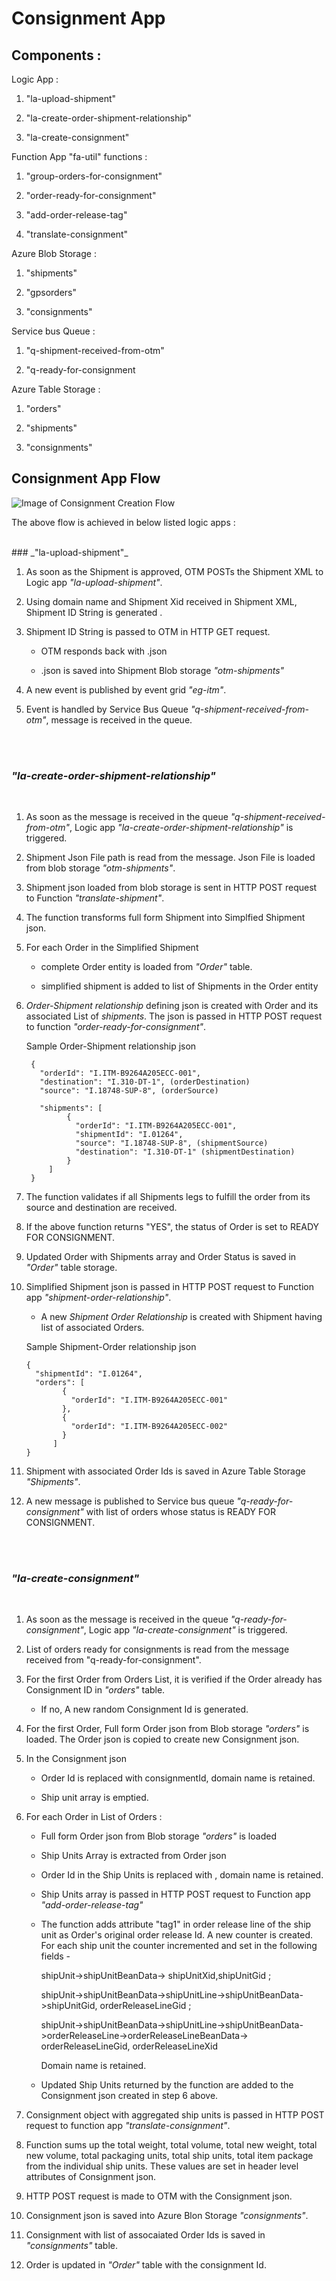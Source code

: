 # Consignment App


## Components : 


Logic App : 


1. "la-upload-shipment"

2. "la-create-order-shipment-relationship"

3. "la-create-consignment"


Function App "fa-util" functions : 


1. "group-orders-for-consignment"

2. "order-ready-for-consignment"

3. "add-order-release-tag"

4. "translate-consignment"
 


Azure Blob Storage : 

1. "shipments"

2. "gpsorders"

3. "consignments"


Service bus Queue : 

1. "q-shipment-received-from-otm"

2. "q-ready-for-consignment



Azure Table Storage : 

1. "orders"

2. "shipments"

3. "consignments"



## Consignment App Flow



![Image of Consignment Creation Flow](https://hclo365.sharepoint.com/:i:/r/sites/OTM_AzureTeam/Shared%20Documents/General/Helper-docs/ConsignmentApp-CreateConsignmentFlow.PNG?csf=1&web=1&e=IbIVio)





The above flow is achieved in below listed logic apps :


<br/>
### _"la-upload-shipment"_
<br/>


1. As soon as the Shipment is approved, OTM POSTs the Shipment XML to Logic app _"la-upload-shipment"_. 

2. Using domain name and Shipment Xid received in Shipment XML, Shipment ID String is generated . 

3. Shipment ID String is passed to OTM in HTTP GET request.
	
	- OTM responds back with  <shipmentID>.json

	- <shipmentID>.json is saved into Shipment Blob storage _"otm-shipments"_

4. A new event is published by event grid _"eg-itm"_.

5. Event is handled by Service Bus Queue _"q-shipment-received-from-otm"_, message is received in the queue.



<br/><br/>
### _"la-create-order-shipment-relationship"_
<br/>



1. As soon as the message is received in the queue _"q-shipment-received-from-otm"_, Logic app _"la-create-order-shipment-relationship"_ is triggered. 

2. Shipment Json File path is read from the message. Json File is loaded from blob storage _"otm-shipments"_.

3. Shipment json loaded from blob storage is sent in HTTP POST request to Function _"translate-shipment"_. 

4. The function transforms full form Shipment into Simplfied Shipment json.
	
5. For each Order in the Simplified Shipment

	- complete Order entity is loaded from _"Order"_ table. 

	- simplified shipment is added to list of Shipments in the Order entity
	
6. _Order-Shipment relationship_ defining json is created with Order and its associated List of _shipments_. The json is passed in HTTP POST request to function _"order-ready-for-consignment"_.
	
	 Sample Order-Shipment relationship json
	
		{
		  "orderId": "I.ITM-B9264A205ECC-001",
		  "destination": "I.310-DT-1", (orderDestination)
		  "source": "I.18748-SUP-8", (orderSource)
		  
		  "shipments": [
				{
				  "orderId": "I.ITM-B9264A205ECC-001",
				  "shipmentId": "I.01264",
				  "source": "I.18748-SUP-8", (shipmentSource)
				  "destination": "I.310-DT-1" (shipmentDestination)
				}
			]
		}
		

7. The function validates if all Shipments legs to fulfill the order from its source and destination are received. 

8. If the above function returns "YES", the status of Order is set to READY FOR CONSIGNMENT. 

9. Updated Order with Shipments array and Order Status is saved in _"Order"_ table storage. 

10.	Simplified Shipment json is passed in HTTP POST request to Function app _"shipment-order-relationship"_. 

	- A new _Shipment Order Relationship_ is created with Shipment having list of associated Orders. 
	
	Sample Shipment-Order relationship json
	
		{
		  "shipmentId": "I.01264",
		  "orders": [
				{
				  "orderId": "I.ITM-B9264A205ECC-001"
				},
				{
				  "orderId": "I.ITM-B9264A205ECC-002"
				}
			  ]
		}

11.	Shipment with associated Order Ids is saved in Azure Table Storage _"Shipments"_.

12.	A new message is published to Service bus queue  _"q-ready-for-consignment"_ with list of orders whose status is READY FOR CONSIGNMENT.




<br/><br/>
### _"la-create-consignment"_
<br/>


1. As soon as the message is received in the queue _"q-ready-for-consignment"_, Logic app _"la-create-consignment"_ is triggered.

2. List of orders ready for consignments is read from the message received from "q-ready-for-consignment". 

3. For the first Order from Orders List, it is verified if the Order already has Consignment ID in _"orders"_ table.
	
	- If no, A new random Consignment Id is generated. 

4. For the first Order, Full form Order json from Blob storage _"orders"_ is loaded. The Order json is copied to create new Consignment json. 

6. In the Consignment json

	- Order Id is replaced with consignmentId, domain name is retained.
	
	- Ship unit array is emptied.
	
	
7. For each Order in List of Orders : 

	 - Full form Order json from Blob storage _"orders"_ is loaded
	 
	 - Ship Units Array is extracted from Order json
	 
	 - Order Id in the Ship Units is replaced with <consignmentId>, domain name is retained.
		 
	 - Ship Units array is passed in HTTP POST request to Function app _"add-order-release-tag"_  
	 
	 - The function adds attribute "tag1" in order release line of the ship unit as Order's original order release Id. A new counter is created. For each ship unit the counter incremented and set in the following fields - 
	 
	   shipUnit->shipUnitBeanData-> shipUnitXid,shipUnitGid ;
	   
	   shipUnit->shipUnitBeanData->shipUnitLine->shipUnitBeanData->shipUnitGid, orderReleaseLineGid ;
	   
	   shipUnit->shipUnitBeanData->shipUnitLine->shipUnitBeanData->orderReleaseLine->orderReleaseLineBeanData-> orderReleaseLineGid, orderReleaseLineXid
	   
	   
	   Domain name is retained. 
	   
	   
	 	 
	 - Updated Ship Units returned by the function are added to the Consignment json created in step 6 above. 


8. Consignment object with aggregated ship units is passed in HTTP POST request to function app _"translate-consignment"_. 

9. Function sums up the total weight, total volume, total new weight, total new volume, total packaging units, total ship units, total item package from the individual ship units. These values are set in header level attributes of Consignment json.

10.  HTTP POST request is made to OTM with the Consignment json. 

11.  Consignment json is saved into Azure Blon Storage _"consignments"_.

12.  Consignment with list of assocaiated Order Ids is saved in _"consignments"_ table. 

13.  Order is updated in _"Order"_ table with the consignment Id. 







	


